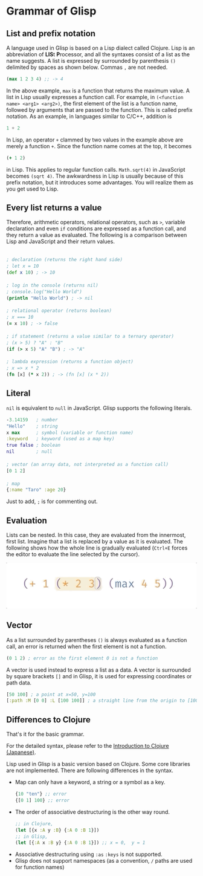# Grammar of Glisp

## List and prefix notation

A language used in Glisp is based on a Lisp dialect called Clojure. Lisp is an abbreviation of **LIS**t **P**rocessor, and all the syntaxes consist of a list as the name suggests. A list is expressed by surrounded by parenthesis `()` delimited by spaces as shown below. Commas `,` are not needed.

```clojure
(max 1 2 3 4) ;; -> 4
```

In the above example, `max` is a function that returns the maximum value. A list in Lisp usually expresses a function call. For example, in `(<function name> <arg1> <arg2>)`, the first element of the list is a function name, followed by arguments that are passed to the function. This is called prefix notation. As an example, in languages similar to C/C++, addition is

```js
1 + 2
```

In Lisp, an operator `+` clammed by two values in the example above are merely a function `+`. Since the function name comes at the top, it becomes

```clojure
(+ 1 2)
```

in Lisp. This applies to regular function calls. `Math.sqrt(4)` in JavaScript becomes `(sqrt 4)`. The awkwardness in Lisp is usually because of this prefix notation, but it introduces some advantages. You will realize them as you get used to Lisp.

## Every list returns a value

Therefore, arithmetic operators, relational operators, such as `>`, variable declaration and even `if` conditions are expressed as a function call, and they return a value as evaluated. The following is a comparison between Lisp and JavaScript and their return values.

```clojure

; declaration (returns the right hand side)
; let x = 10
(def x 10) ; -> 10

; log in the console (returns nil)
; console.log("Hello World")
(println "Hello World") ; -> nil

; relational operator (returns boolean)
; x === 10
(= x 10) ; -> false

; if statement (returns a value similar to a ternary operator)
; (x > 5) ? "A" : "B"
(if (> x 5) "A" "B") ; -> "A"

; lambda expression (returns a function object)
; x => x * 2
(fn [x] (* x 2)) ; -> (fn [x] (x * 2))
```

## Literal

`nil` is equivalent to `null` in JavaScript. Glisp supports the following literals.

```clojure
-3.14159   ; number
"Hello"    ; string
x max      ; symbol (variable or function name)
:keyword   ; keyword (used as a map key)
true false ; boolean
nil        ; null

; vector (an array data, not interpreted as a function call)
[0 1 2]

; map
{:name "Taro" :age 20}
```

Just to add, `;` is for commenting out.

## Evaluation

Lists can be nested. In this case, they are evaluated from the innermost, first list. Imagine that a list is replaced by a value as it is evaluated. The following shows how the whole line is gradually evaluated (`Ctrl+E` forces the editor to evaluate the line selected by the cursor).

![demonstrating gradual evaluation in the editor](evaluation.gif)

## Vector

As a list surrounded by parentheses `()` is always evaluated as a function call, an error is returned when the first element is not a function.

```clojure
(0 1 2) ; error as the first element 0 is not a function
```

A vector is used instead to express a list as a data. A vector is surrounded by square brackets `[]` and in Glisp, it is used for expressing coordinates or path data.

```clojure
[50 100] ; a point at x=50, y=100
[:path :M [0 0] :L [100 100]] ; a straight line from the origin to [100 100]
```

## Differences to Clojure

That's it for the basic grammar.

For the detailed syntax, please refer to the [Introduction to Clojure (Japanese)](https://japan-clojurians.github.io/clojure-site-ja/guides/learn/syntax).

Lisp used in Glisp is a basic version based on Clojure. Some core libraries are not implemented. There are following differences in the syntax.

- Map can only have a keyword, a string or a symbol as a key.
  ```clojure
  {10 "ten"} ;; error
  {[0 1] 100} ;; error
  ```
- The order of associative destructuring is the other way round.
  ```clojure
  ;; in Clojure,
  (let [{x :A y :B} {:A 0 :B 1}])
  ;; in Glisp,
  (let [{:A x :B y} {:A 0 :B 1}]) ;; x = 0,  y = 1
  ```
- Associative destructuring using `:as` `:keys` is not supported.
- Glisp does not support namespaces (as a convention, `/` paths are used for function names)
